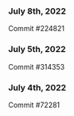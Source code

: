 ### July 8th, 2022

Commit #224821

### July 5th, 2022

Commit #314353


### July 4th, 2022

Commit #72281
